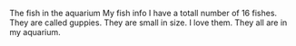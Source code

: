 The fish in the aquarium
My fish info
I have a totall number of 16 fishes.
They are called guppies.
They are small in size.
I love them.
They all are in my aquarium.
